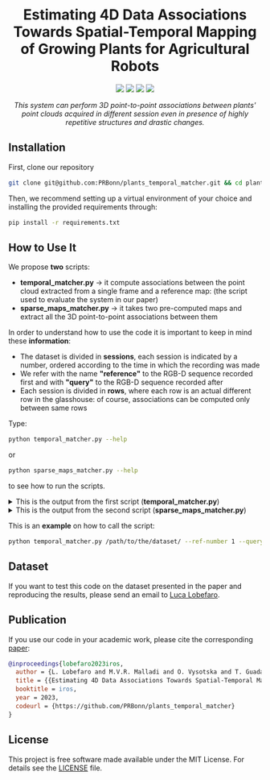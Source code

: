 <div align="center">
  <h1>Estimating 4D Data Associations Towards Spatial-Temporal Mapping of Growing Plants for Agricultural Robots</h1>
  <a href="https://github.com/PRBonn/plants_temporal_matcher#how-to-use-it"><img src="https://img.shields.io/badge/python-3670A0?style=flat-square&logo=python&logoColor=ffdd54" /></a>
    <a href="https://github.com/PRBonn/plants_temporal_matcher#installation"><img src="https://img.shields.io/badge/Linux-FCC624?logo=linux&logoColor=black" /></a>
    <a href="https://www.ipb.uni-bonn.de/wp-content/papercite-data/pdf/lobefaro2023iros.pdf"><img src="https://img.shields.io/badge/Paper-pdf-<COLOR>.svg?style=flat-square" /></a>
    <a href="https://lbesson.mit-license.org/"><img src="https://img.shields.io/badge/License-MIT-blue.svg?style=flat-square" /></a>


<p>
  <i>This system can perform 3D point-to-point associations between plants' point clouds acquired in different session even in presence of highly repetitive structures and drastic changes.</i>
</p>

</div>



## Installation
First, clone our repository
```bash
git clone git@github.com:PRBonn/plants_temporal_matcher.git && cd plants_temporal_matcher
```

Then, we recommend setting up a virtual environment of your choice and installing the provided requirements through:
```bash
pip install -r requirements.txt
```



## How to Use It
We propose __two__ scripts:
* __temporal_matcher.py__ -> it compute associations between the point cloud extracted from a single frame and a reference map: (the script used to evaluate the system in our paper)
* __sparse_maps_matcher.py__ -> it takes two pre-computed maps and extract all the 3D point-to-point associations between them

In order to understand how to use the code it is important to keep in mind these __information__:
* The dataset is divided in __sessions__, each session is indicated by a number, ordered according to the time in which the recording was made
* We refer with the name __"reference"__ to the RGB-D sequence recorded first and with __"query"__ to the RGB-D sequence recorded after
* Each session is divided in __rows__, where each row is an actual different row in the glasshouse: of course, associations can be computed only between same rows


Type:
```bash
python temporal_matcher.py --help
```
or
```bash
python sparse_maps_matcher.py --help
```
to see how to run the scripts.
<details>
<summary>This is the output from the first script (<strong>temporal_matcher.py</strong>) </summary>

![temporal matcher help](https://github.com/PRBonn/plants_temporal_matcher/blob/main/images/temporal_matcher_help.png)

</details>
<details>
<summary>This is the output from the second script (<strong>sparse_maps_matcher.py</strong>) </summary>

![sparse maps matcher help](https://github.com/PRBonn/plants_temporal_matcher/blob/main/images/sparse_maps_matcher_help.png)

</details>

This is an __example__ on how to call the script:
```bash
python temporal_matcher.py /path/to/the/dataset/ --ref-number 1 --query-number 2 --row-number 3 --render-matches --no-visualize-map 
```



## Dataset
If you want to test this code on the dataset presented in the paper and reproducing the results, please send an email to [Luca Lobefaro](mailto:llobefar@uni-bonn.de?subject=[GitHub]%20Data%20Request).



## Publication
If you use our code in your academic work, please cite the corresponding [paper](https://www.ipb.uni-bonn.de/wp-content/papercite-data/pdf/lobefaro2023iros.pdf):

```bibtex
@inproceedings{lobefaro2023iros,
  author = {L. Lobefaro and M.V.R. Malladi and O. Vysotska and T. Guadagnino and C. Stachniss},
  title = {{Estimating 4D Data Associations Towards Spatial-Temporal Mapping of Growing Plants for Agricultural Robots}},
  booktitle = iros,
  year = 2023,
  codeurl = {https://github.com/PRBonn/plants_temporal_matcher}
}
```



## License
This project is free software made available under the MIT License. For details see the [LICENSE](https://github.com/PRBonn/plants_temporal_matcher/blob/main/LICENSE) file.
